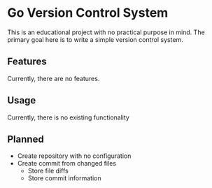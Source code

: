 # Go Version Control System

This is an educational project with no practical purpose in mind.
The primary goal here is to write a simple version control system.

## Features

Currently, there are no features.

## Usage

Currently, there is no existing functionality

## Planned

- Create repository with no configuration
- Create commit from changed files
  - Store file diffs
  - Store commit information